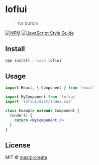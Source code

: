 # lofiui

> for button

[![NPM](https://img.shields.io/npm/v/lofiui.svg)](https://www.npmjs.com/package/lofiui) [![JavaScript Style Guide](https://img.shields.io/badge/code_style-standard-brightgreen.svg)](https://standardjs.com)

## Install

```bash
npm install --save lofiui
```

## Usage

```jsx
import React, { Component } from 'react'

import MyComponent from 'lofiui'
import 'lofiui/dist/index.css'

class Example extends Component {
  render() {
    return <MyComponent />
  }
}
```

## License

MIT © [maziz-create](https://github.com/maziz-create)
